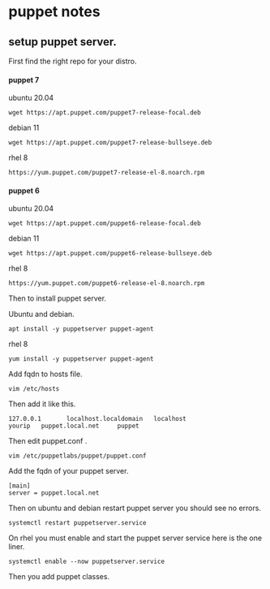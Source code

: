 # puppet notes 


## setup puppet server.

First find the right repo for your distro.


#### puppet 7

ubuntu 20.04
```
wget https://apt.puppet.com/puppet7-release-focal.deb
```

debian 11
```
wget https://apt.puppet.com/puppet7-release-bullseye.deb
```

rhel 8
```
https://yum.puppet.com/puppet7-release-el-8.noarch.rpm
```

#### puppet 6

ubuntu 20.04
```
wget https://apt.puppet.com/puppet6-release-focal.deb
```

debian 11
```
wget https://apt.puppet.com/puppet6-release-bullseye.deb
```

rhel 8
```
https://yum.puppet.com/puppet6-release-el-8.noarch.rpm
```

Then to install puppet server.

Ubuntu and debian.
```
apt install -y puppetserver puppet-agent
```

rhel 8
```
yum install -y puppetserver puppet-agent
```

Add  fqdn to hosts file.
```
vim /etc/hosts
```

Then add it like this.
```
127.0.0.1       localhost.localdomain   localhost
yourip   puppet.local.net     puppet
```

Then edit puppet.conf .
```
vim /etc/puppetlabs/puppet/puppet.conf
```

Add the fqdn of your puppet server.
```
[main]
server = puppet.local.net
```

Then on ubuntu and debian restart puppet server you should see no errors.

```
systemctl restart puppetserver.service
```

On rhel you must enable and start the puppet server service here 
is the one liner.

```
systemctl enable --now puppetserver.service
```

Then you add puppet classes. 




